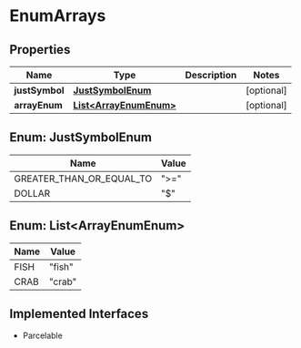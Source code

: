 

# EnumArrays


## Properties

| Name | Type | Description | Notes |
|------------ | ------------- | ------------- | -------------|
|**justSymbol** | [**JustSymbolEnum**](#JustSymbolEnum) |  |  [optional] |
|**arrayEnum** | [**List&lt;ArrayEnumEnum&gt;**](#List&lt;ArrayEnumEnum&gt;) |  |  [optional] |



## Enum: JustSymbolEnum

| Name | Value |
|---- | -----|
| GREATER_THAN_OR_EQUAL_TO | &quot;&gt;&#x3D;&quot; |
| DOLLAR | &quot;$&quot; |



## Enum: List&lt;ArrayEnumEnum&gt;

| Name | Value |
|---- | -----|
| FISH | &quot;fish&quot; |
| CRAB | &quot;crab&quot; |


## Implemented Interfaces

* Parcelable


